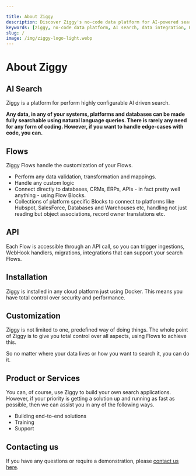 ```yaml
---

title: About Ziggy
description: Discover Ziggy's no-code data platform for AI-powered search, data flows, and integrations. Connect any data source with visual flows and natural language queries.
keywords: [ziggy, no-code data platform, AI search, data integration, ETL, flows, automation, hubspot, salesforce]
slug: /
image: /img/ziggy-logo-light.webp
---
```


# About Ziggy

## AI Search
Ziggy is a platform for perform highly configurable AI driven search.

**Any data, in any of your systems, platforms and databases can be made fully searchable using natural language queries. There is rarely any need for any form of coding. However, if you want to handle edge-cases with code, you can.**

## Flows
Ziggy Flows handle the customization of your Flows.

- Perform any data validation, transformation and mappings.
- Handle any custom logic
- Connect directly to databases, CRMs, ERPs, APIs - in fact pretty well anything - using Flow Blocks. 
- Collections of platform specific Blocks to connect to platforms like Hubspot, SalesForce, Databases and Warehouses etc, handling not just reading but object associations, record owner translations etc.

## API
Each Flow is accessible through an API call, so you can trigger ingestions, WebHook handlers, migrations, integrations that can support your search Flows.

## Installation
Ziggy is installed in any cloud platform just using Docker. This means you have total control over security and performance.

## Customization
Ziggy is not limited to one, predefined way of doing things. The whole point of Ziggy is to give you total control over all aspects, using Flows to achieve this. 

So no matter where your data lives or how you want to search it, you can do it.

## Product or Services

You can, of course, use Ziggy to build your own search applications. However, if your priority is getting a solution up and running as fast as possible, then we can assist you in any of the following ways. 

- Building end-to-end solutions
- Training
- Support

## Contacting us

If you have any questions or require a demonstration, please [contact us here](https://www.ziggyservices.com/contact).
